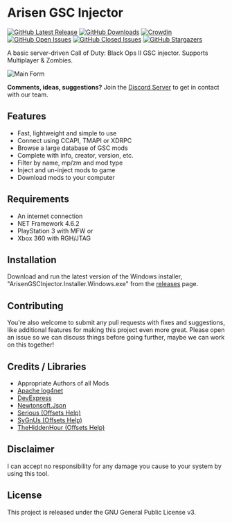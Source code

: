 # Arisen GSC Injector

[![GitHub Latest Release](https://img.shields.io/github/release/ohhsodead/arisen-gsc-injector.svg)](https://github.com/ohhsodead/arisen-gsc-injector/releases/) [![GitHub Downloads](https://img.shields.io/github/downloads/ohhsodead/arisen-gsc-injector/total.svg)](https://github.com/ohhsodead/arisen-gsc-injector/releases/) [![Crowdin](https://badges.crowdin.net/atomic-tool/localized.svg)](https://crowdin.com/project/atomic-tool) [![GitHub Open Issues](https://img.shields.io/github/issues/ohhsodead/arisen-gsc-injector.svg)](https://gitHub.com/ohhsodead/arisen-gsc-injector/issues/) [![GitHub Closed Issues](https://img.shields.io/github/issues-closed/ohhsodead/arisen-gsc-injector.svg)](https://github.com/ohhsodead/arisen-gsc-injector/issues?q=is%3Aissue+is%3Aclosed) [![GitHub Stargazers](https://img.shields.io/github/stars/ohhsodead/arisen-gsc-injector.svg?style=social&label=Star&maxAge=2592000)](https://gitHub.com/ohhsodead/arisen-gsc-injector/stargazers/)

A basic server-driven Call of Duty: Black Ops II GSC injector. Supports Multiplayer & Zombies.

![Main Form](https://cdn.discordapp.com/attachments/884978327637590016/884979046214156298/unknown.png) 

**Comments, ideas, suggestions?** Join the [Discord Server](https://discord.gg/h22szNhF7V) to get in contact with our team.

## Features
* Fast, lightweight and simple to use
* Connect using CCAPI, TMAPI or XDRPC
* Browse a large database of GSC mods
* Complete with info, creator, version, etc.
* Filter by name, mp/zm and mod type
* Inject and un-inject mods to game
* Download mods to your computer

## Requirements
* An internet connection
* NET Framework 4.6.2
* PlayStation 3 with MFW or
* Xbox 360 with RGH/JTAG

## Installation
Download and run the latest version of the Windows installer, "ArisenGSCInjector.Installer.Windows.exe" from the [releases](https://github.com/ohhsodead/arisen-gsc-injector/releases/latest) page.
 
## Contributing
You're also welcome to submit any pull requests with fixes and suggestions, like additional features for making this project even more great. Please open an issue so we can discuss things before going further, maybe we can work on this together!
 
## Credits / Libraries
- Appropriate Authors of all Mods
- [Apache log4net](https://logging.apache.org/log4net/)
- [DevExpress](https://www.devexpress.com/)
- [Newtonsoft.Json](https://www.newtonsoft.com/json)
- [Serious (Offsets Help)](https://www.youtube.com/user/anthonything)
- [SyGnUs (Offsets Help)](https://github.com/SyGnUs) 
- [TheHiddenHour (Offsets Help)](https://github.com/TheHiddenHour)
 
## Disclaimer
I can accept no responsibility for any damage you cause to your system by using this tool.

## License
This project is released under the GNU General Public License v3.
